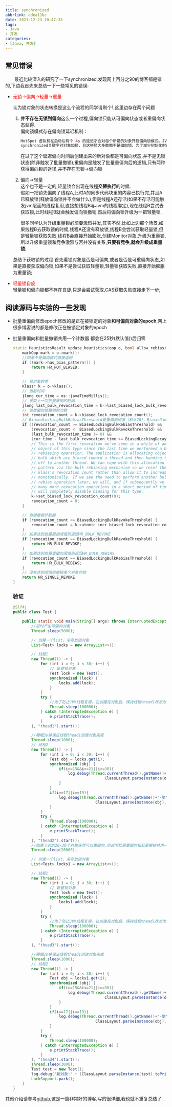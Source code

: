 ```yaml
---
title: synchronized
abbrlink: edea11bc
date: 2021-12-23 10:47:33
tags:
- Java
- 并发
categories:
- [Java, 并发]
---
```

## 常见错误  

&emsp;&emsp;最近比较深入的研究了一下synchronized,发现网上百分之90的博客都是错的,下边我首先来总结一下一些常见的错误:

- <font color="red">无锁->偏向->轻量->重量</font>  

    认为锁对象的状态转换是这么个流程的同学请刷个1,这里边存在两个问题
    1. **并不存在无锁到偏向**这么一个过程,偏向锁只能从可偏向状态或者重偏向状态获得.  
    偏向锁模式存在偏向锁延迟机制：

        ```java
        HotSpot 虚拟机在启动后有个 4s 的延迟才会对每个新建的对象开启偏向锁模式。JVM启动时会进行一系列的复杂活动，比如装载配置，系统类初始化等等。在这个过程中会使用大量
        synchronized关键字对对象加锁，且这些锁大多数都不是偏向锁。为了减少初始化时间，JVM默认延时加载偏向锁。
        ```

        在过了这个延迟偏向时间后创建出来的新对象都是可偏向状态,并不是无锁状态(除非触发了批量撤销),重偏向是触发了批量重偏向后的逻辑,只有两种获得偏向锁的途径,并不存在无锁->偏向锁  
    2. 偏向->轻量  
        这个也不是一定的,轻量锁会出现在线程**交替执行**的时候.  
        假如一把锁先偏向了线程A,此时A的同步代码块里的内容已执行完,并且A已释放锁(释放偏向锁并不会做什么),但是线程A还存活(如果不存活可能触发jvm层面的线程复用,直接想线程B与Jvm的线程绑定),现在线程B尝试去获取锁,此时线程B就会触发偏向锁撤销,然后将偏向锁升级为一把轻量锁.  

        很多同学认为升级重量锁必须要激烈并发,其实不然,比如上边那个场景,如果线程B去获取锁的时候,线程A还没有释放锁,线程B会尝试获取轻量锁,但是轻量锁获取失败,线程B会直接开始膨胀,创建Monitor对象,升级为重量锁,所以升级重量锁和竞争激烈与否并没有关系,**只要有竞争,就会升级成重量锁**;

    总结下获取锁的过程:首先看锁对象是否是可偏向,或者是否是可重偏向状态,如果是直接获取偏向锁,如果不是尝试获取轻量锁,轻量锁获取失败,直接开始膨胀为重量锁;
- <font color="red">轻量锁自旋</font>  
    轻量锁和偏向锁都不存在自旋,只是会尝试获取,CAS获取失败直接走下一步;

## 阅读源码与实验的一些发现  

- 批量重偏向修改epoch修改的是正在被锁定的对象**和可偏向对象的epoch**,网上很多博客说的都是修改正在被锁定对象的epoch
- 批量重偏向和批量撤销共用一个计数器 都会在25秒(默认值))后归零  

    ```C++
    static HeuristicsResult update_heuristics(oop o, bool allow_rebias) {
        markOop mark = o->mark();
        //如果不是偏向模式直接返回
        if (!mark->has_bias_pattern()) {
            return HR_NOT_BIASED;
        }
        
        // 锁对象的类
        Klass* k = o->klass();
        // 当前时间
        jlong cur_time = os::javaTimeMillis();
        // 该类上一次批量撤销的时间
        jlong last_bulk_revocation_time = k->last_biased_lock_bulk_revocation_time();
        // 该类偏向锁撤销的次数
        int revocation_count = k->biased_lock_revocation_count();
        // BiasedLockingBulkRebiasThreshold是重偏向阈值（默认20），BiasedLockingBulkRevokeThreshold是批量撤销阈值（默认40），BiasedLockingDecayTime是开启一次新的批量重偏向距离上次批量重偏向的后的延迟时间，默认25000。也就是开启批量重偏向后，经过了一段较长的时间（>=BiasedLockingDecayTime），撤销计数器才超过阈值，那我们会重置计数器。
        if ((revocation_count >= BiasedLockingBulkRebiasThreshold) &&
            (revocation_count <  BiasedLockingBulkRevokeThreshold) &&
            (last_bulk_revocation_time != 0) &&
            (cur_time - last_bulk_revocation_time >= BiasedLockingDecayTime)) {
            // This is the first revocation we've seen in a while of an
            // object of this type since the last time we performed a bulk
            // rebiasing operation. The application is allocating objects in
            // bulk which are biased toward a thread and then handing them
            // off to another thread. We can cope with this allocation
            // pattern via the bulk rebiasing mechanism so we reset the
            // klass's revocation count rather than allow it to increase
            // monotonically. If we see the need to perform another bulk
            // rebias operation later, we will, and if subsequently we see
            // many more revocation operations in a short period of time we
            // will completely disable biasing for this type.
            k->set_biased_lock_revocation_count(0);
            revocation_count = 0;
        }

        // 自增撤销计数器
        if (revocation_count <= BiasedLockingBulkRevokeThreshold) {
            revocation_count = k->atomic_incr_biased_lock_revocation_count();
        }
        // 如果达到批量撤销阈值则返回HR_BULK_REVOKE
        if (revocation_count == BiasedLockingBulkRevokeThreshold) {
            return HR_BULK_REVOKE;
        }
        // 如果达到批量重偏向阈值则返回HR_BULK_REBIAS
        if (revocation_count == BiasedLockingBulkRebiasThreshold) {
            return HR_BULK_REBIAS;
        }
        // 没有达到阈值则撤销单个对象的锁
        return HR_SINGLE_REVOKE;
    }

    ```  

    ### 验证  

    ```java
    @Slf4j
    public class Test {

        public static void main(String[] args) throws InterruptedException {
            //延时产生可偏向对象
            Thread.sleep(5000);

            // 创建一个list，来存放锁对象
            List<Test> locks = new ArrayList<>();

            // 线程1
            new Thread(() -> {
                for (int i = 0; i < 30; i++) {
                    // 新建锁对象
                    Test lock = new Test();
                    synchronized (lock) {
                        locks.add(lock);
                    }
                }
                try {
                    //为了防止JVM线程复用，在创建完对象后，保持线程thead1状态为存活
                    Thread.sleep(100000);
                } catch (InterruptedException e) {
                    e.printStackTrace();
                }
            }, "thead1").start();

            //睡眠3s钟保证线程thead1创建对象完成
            Thread.sleep(1000);
            // 线程2
            new Thread(() -> {
                for (int i = 0; i < 30; i++) {
                    Test obj = locks.get(i);
                    synchronized (obj) {
                        if(i>=15&&i<=21||i>=38){
                            log.debug(Thread.currentThread().getName()+"-第" + (i + 1) + "次加锁执行中\t"+
                                            ClassLayout.parseInstance(obj).toPrintable());
                        }
                    }
                    if(i==17||i==19){
                        log.debug(Thread.currentThread().getName()+"-第" + (i + 1) + "次释放锁\t"+
                                        ClassLayout.parseInstance(obj).toPrintable());
                    }
                }
                try {
                    Thread.sleep(100000);
                } catch (InterruptedException e) {
                    e.printStackTrace();
                }
            }, "thead2").start();
            //如果下边的20-30个对象任然可以重偏向,则说明批量重偏向和批量撤销共用一个计数器 都会在25秒(默认值))后归零  而且最后new的新对象任然是可偏向状态101,如果注释调这行代码则创建的新对象是无锁状态(批量撤销,关闭该Class的偏向功能),而且下边的20-30个对象会变成轻量锁
            Thread.sleep(26000);

            // 创建一个list，来存放锁对象
            List<Test> locks1 = new ArrayList<>();

            // 线程1
            new Thread(() -> {
                for (int i = 0; i < 30; i++) {
                    // 新建锁对象
                    Test lock = new Test();
                    synchronized (lock) {
                        locks1.add(lock);
                    }
                }
                try {
                    //为了防止JVM线程复用，在创建完对象后，保持线程thead1状态为存活
                    Thread.sleep(100000);
                } catch (InterruptedException e) {
                    e.printStackTrace();
                }
            }, "thead3").start();

            //睡眠3s钟保证线程thead1创建对象完成
            Thread.sleep(1000);
            // 线程2
            new Thread(() -> {
                for (int i = 0; i < 30; i++) {
                    Test obj = locks1.get(i);
                    synchronized (obj) {
                        if(i>=15&&i<=21||i>=38){
                            log.debug(Thread.currentThread().getName()+"-第" + (i + 1) + "次加锁执行中\t"+
                                            ClassLayout.parseInstance(obj).toPrintable());
                        }
                    }
                    if(i==17||i==19){
                        log.debug(Thread.currentThread().getName()+"-第" + (i + 1) + "次释放锁\t"+
                                        ClassLayout.parseInstance(obj).toPrintable());
                    }
                }
                try {
                    Thread.sleep(100000);
                } catch (InterruptedException e) {
                    e.printStackTrace();
                }
            }, "thead4").start();
            Thread.sleep(3000);
            Test test = new Test();
            log.debug("新对象:" + (ClassLayout.parseInstance(test).toPrintable()));
            LockSupport.park();
        }
    }


    ```

其他介绍请参考[github](https://github.com/farmerjohngit/myblog/issues/12),这是一篇非常好的博客,写的很详细,我也就不重复总结了.  
